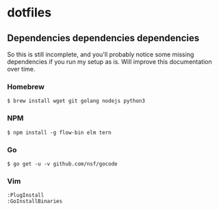 # dotfiles

## Dependencies dependencies dependencies

So this is still incomplete, and you'll probably notice some missing dependencies
if you run my setup as is. Will improve this documentation over time.

### Homebrew

```
$ brew install wget git golang nodejs python3
```

### NPM

```
$ npm install -g flow-bin elm tern
```

### Go

```
$ go get -u -v github.com/nsf/gocode
```

### Vim

```
:PlugInstall
:GoInstallBinaries
```
